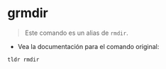 # grmdir

> Este comando es un alias de `rmdir`.

- Vea la documentación para el comando original:

`tldr rmdir`

